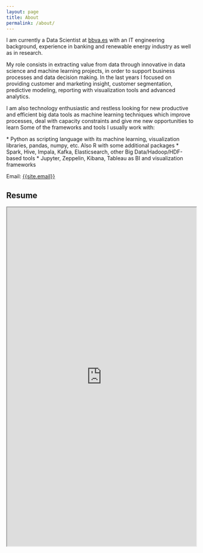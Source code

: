 ```yaml
---
layout: page
title: About
permalink: /about/
---
```

<p>
I am currently a Data Scientist at <a href="https://www.bbva.es" target="_blank">bbva.es</a> with an IT engineering background, experience in banking and renewable energy industry as well as in research. 
</p>
<p>
My role consists in extracting value from data through innovative in data science and machine learning projects, in order to support business processes and data decision making. In the last years I focused on providing customer and marketing insight, customer segmentation, predictive modeling, reporting with visualization tools and advanced analytics.
</p>
<p>
I am also technology enthusiastic and restless looking for new productive and efficient big data tools as machine learning techniques which improve processes, deal with capacity constraints and give me new opportunities to learn 
Some of the frameworks and tools I usually work with:
</p>
* Python as scripting language with its machine learning, visualization libraries, pandas, numpy, etc. Also R with some additional packages
* Spark, Hive, Impala, Kafka, Elasticsearch, other Big Data/Hadoop/HDF-based tools
* Jupyter, Zeppelin, Kibana, Tableau as BI and visualization frameworks

Email: <a href="mailto:{{site.email}}?Subject=From Blog Site:">{{site.email}}</a>

## Resume
<iframe src="https://drive.google.com/open?id=1K2kQxRUEx_h7Fr-iuU-k_ZBVwD4uFm-B/pub?embedded=true" width="100%" height="900"></iframe>
